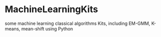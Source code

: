 # MachineLearningKits
some machine learning classical algorithms Kits, including EM-GMM, K-means, mean-shift using Python
